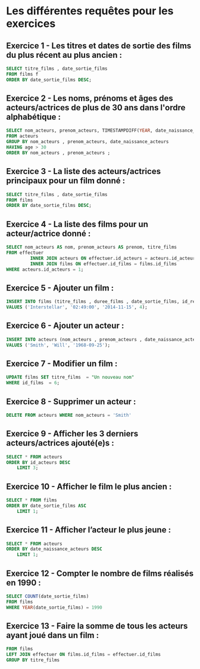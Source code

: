 # Les différentes requêtes pour les exercices

## Exercice 1 - Les titres et dates de sortie des films du plus récent au plus ancien :
```sql
SELECT titre_films , date_sortie_films
FROM films f
ORDER BY date_sortie_films DESC;
```
## Exercice 2 - Les noms, prénoms et âges des acteurs/actrices de plus de 30 ans dans l'ordre alphabétique :
```sql
SELECT nom_acteurs, prenom_acteurs, TIMESTAMPDIFF(YEAR, date_naissance_acteurs , NOW()) AS age
FROM acteurs
GROUP BY nom_acteurs , prenom_acteurs, date_naissance_acteurs
HAVING age > 30
ORDER BY nom_acteurs , prenom_acteurs ;
```
## Exercice 3 - La liste des acteurs/actrices principaux pour un film donné :
```sql
SELECT titre_films , date_sortie_films
FROM films
ORDER BY date_sortie_films DESC;
```
## Exercice 4 - La liste des films pour un acteur/actrice donné :
```sql
SELECT nom_acteurs AS nom, prenom_acteurs AS prenom, titre_films
FROM effectuer
         INNER JOIN acteurs ON effectuer.id_acteurs = acteurs.id_acteurs
         INNER JOIN films ON effectuer.id_films = films.id_films
WHERE acteurs.id_acteurs = 1;
```
## Exercice 5 - Ajouter un film :
```sql
INSERT INTO films (titre_films , duree_films , date_sortie_films, id_realisateurs)
VALUES ('Interstellar', '02:49:00', '2014-11-15', 4);
```
## Exercice 6 - Ajouter un acteur :
```sql
INSERT INTO acteurs (nom_acteurs , prenom_acteurs , date_naissance_acteurs)
VALUES ('Smith', 'Will', '1968-09-25');
```
## Exercice 7 - Modifier un film :
```sql
UPDATE films SET titre_films  = "Un nouveau nom"
WHERE id_films  = 6;
```
## Exercice 8 - Supprimer un acteur :
```sql
DELETE FROM acteurs WHERE nom_acteurs = 'Smith'
```
## Exercice 9 - Afficher les 3 derniers acteurs/actrices ajouté(e)s :
```sql
SELECT * FROM acteurs
ORDER BY id_acteurs DESC
    LIMIT 3;
```
## Exercice 10 - Afficher le film le plus ancien :
```sql
SELECT * FROM films
ORDER BY date_sortie_films ASC
    LIMIT 1;
```
## Exercice 11 - Afficher l’acteur le plus jeune :
```sql
SELECT * FROM acteurs
ORDER BY date_naissance_acteurs DESC
    LIMIT 1;
```
## Exercice 12 - Compter le nombre de films réalisés en 1990 :
```sql
SELECT COUNT(date_sortie_films)
FROM films
WHERE YEAR(date_sortie_films) = 1990
```

## Exercice 13 - Faire la somme de tous les acteurs ayant joué dans un film :
```sql
FROM films 
LEFT JOIN effectuer ON films.id_films = effectuer.id_films
GROUP BY titre_films
```